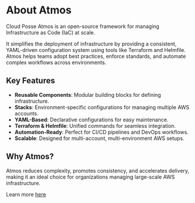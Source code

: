 # About Atmos

Cloud Posse Atmos is an open-source framework for managing Infrastructure as Code (IaC) at scale. 

It simplifies the deployment of infrastructure by providing a consistent, YAML-driven configuration system using tools like Terraform and Helmfile. Atmos helps teams adopt best practices, enforce standards, and automate complex workflows across environments.

## Key Features

- **Reusable Components**: Modular building blocks for defining infrastructure.
- **Stacks**: Environment-specific configurations for managing multiple AWS accounts.
- **YAML-Based**: Declarative configurations for easy maintenance.
- **Terraform & Helmfile**: Unified commands for seamless integration.
- **Automation-Ready**: Perfect for CI/CD pipelines and DevOps workflows.
- **Scalable**: Designed for multi-account, multi-environment AWS setups.

## Why Atmos?
Atmos reduces complexity, promotes consistency, and accelerates delivery, making it an ideal choice
for organizations managing large-scale AWS infrastructure.

Learn more [here](https://atmos.tools)